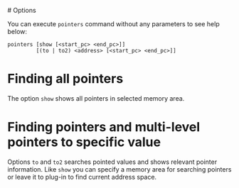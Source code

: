 

# Options

You can execute `pointers` command without any parameters to see help below:

```
pointers [show [<start_pc> <end_pc>]] 
         [(to | to2) <address> [<start_pc> <end_pc>]]
```

# Finding all pointers

The option `show` shows all pointers in selected memory area. 

# Finding pointers and multi-level pointers to specific value

Options `to` and `to2` searches pointed values and shows relevant pointer information. Like `show` you can specify a memory area for searching pointers or leave it to plug-in to find current address space.  
